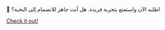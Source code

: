 🎁 اطلبه الآن واستمتع بتجربة فريدة. هل أنت جاهز للانضمام إلى النخبة؟

[Check it out!](https://www.facebook.com/share/17TW2PL6Tj/)